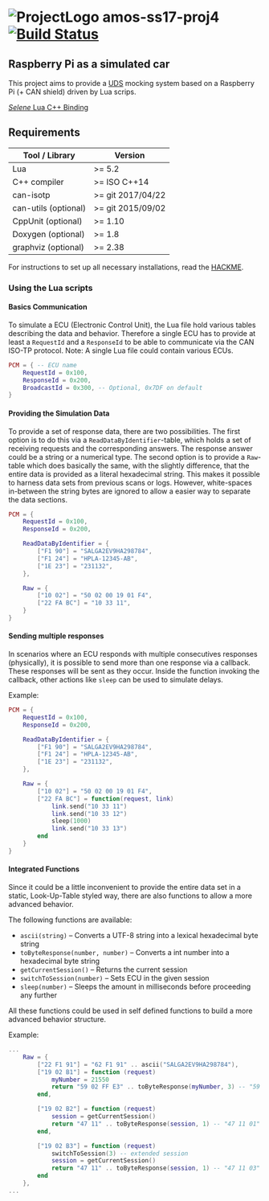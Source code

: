 # ![ProjectLogo](resources/images/ProjectLogoThumb.png) amos-ss17-proj4 [![Build Status](https://travis-ci.org/christian-reintges/amos-ss17-proj4.svg?branch=master)](https://travis-ci.org/christian-reintges/amos-ss17-proj4)

## Raspberry Pi as a simulated car

This project aims to provide a [UDS](https://en.wikipedia.org/wiki/Unified_Diagnostic_Services) mocking system based on a Raspberry Pi (+ CAN shield) driven by Lua scrips.

[_Selene_ Lua C++ Binding](Selene)  

## Requirements

 Tool / Library      | Version
-------------------- | ------------------
Lua                  | >= 5.2
C++ compiler         | >= ISO C++14
can-isotp            | >= git 2017/04/22
can-utils (optional) | >= git 2015/09/02
CppUnit (optional)   | >= 1.10
Doxygen (optional)   | >= 1.8
graphviz (optional)  | >= 2.38

For instructions to set up all necessary installations, read the [HACKME](howto/HACKME.md).

### Using the Lua scripts

#### Basics Communication

To simulate a ECU (Electronic Control Unit), the Lua file hold various tables describing the data and behavior. Therefore a single ECU has to provide at least a `RequestId` and a `ResponseId` to be able to communicate via the CAN ISO-TP protocol. Note: A single Lua file could contain various ECUs.

```lua
PCM = { -- ECU name
    RequestId = 0x100,
    ResponseId = 0x200,
    BroadcastId = 0x300, -- Optional, 0x7DF on default
}
```

#### Providing the Simulation Data

To provide a set of response data, there are two possibilities. The first option is to do this via a `ReadDataByIdentifier`-table, which holds a set of receiving requests and the corresponding answers. The response answer could be a string or a numerical type. The second option is to provide a `Raw`-table which does basically the same, with the slightly difference, that the entire data is provided as a literal hexadecimal string. This makes it possible to harness data sets from previous scans or logs. However, white-spaces in-between the string bytes are ignored to allow a easier way to separate the data sections.

```lua
PCM = {
    RequestId = 0x100,
    ResponseId = 0x200,

    ReadDataByIdentifier = {
        ["F1 90"] = "SALGA2EV9HA298784",
        ["F1 24"] = "HPLA-12345-AB",
        ["1E 23"] = "231132",
    },

    Raw = {
        ["10 02"] = "50 02 00 19 01 F4",
        ["22 FA BC"] = "10 33 11",
    }
}
```

#### Sending multiple responses

In scenarios where an ECU responds with multiple consecutives responses (physically), it is possible to send more than one response via a callback.
These responses will be sent as they occur. Inside the function invoking the callback, other actions like `sleep` can be used to simulate delays.

Example:

```lua
PCM = {
    RequestId = 0x100,
    ResponseId = 0x200,

    ReadDataByIdentifier = {
        ["F1 90"] = "SALGA2EV9HA298784",
        ["F1 24"] = "HPLA-12345-AB",
        ["1E 23"] = "231132",
    },

    Raw = {
        ["10 02"] = "50 02 00 19 01 F4",
        ["22 FA BC"] = function(request, link)
            link.send("10 33 11")
            link.send("10 33 12")
            sleep(1000)
            link.send("10 33 13")
        end
    }
}
```

#### Integrated Functions

Since it could be a little inconvenient to provide the entire data set in a static, Look-Up-Table styled way, there are also functions to allow a more advanced behavior.  

The following functions are available:

* `ascii(string)` – Converts a UTF-8 string into a lexical hexadecimal byte string
* `toByteResponse(number, number)` – Converts a int number into a hexadecimal byte string
* `getCurrentSession()` – Returns the current session
* `switchToSession(number)` – Sets ECU in the given session
* `sleep(number)` – Sleeps the amount in milliseconds before proceeding any further

All these functions could be used in self defined functions to build a more advanced behavior structure.  

Example:

```lua
...
    Raw = {
        ["22 F1 91"] = "62 F1 91" .. ascii("SALGA2EV9HA298784"),
        ["19 02 B1"] = function (request)
            myNumber = 21550
            return "59 02 FF E3" .. toByteResponse(myNumber, 3) -- "59 02 FF E3 00 54 2E" 
        end,

        ["19 02 B2"] = function (request)
            session = getCurrentSession()
            return "47 11" .. toByteResponse(session, 1) -- "47 11 01"
        end,

        ["19 02 B3"] = function (request)
            switchToSession(3) -- extended session
            session = getCurrentSession()
            return "47 11" .. toByteResponse(session, 1) -- "47 11 03"
        end
    },
...
